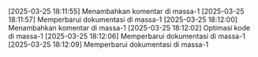 [2025-03-25 18:11:55] Menambahkan komentar di massa-1
[2025-03-25 18:11:57] Memperbarui dokumentasi di massa-1
[2025-03-25 18:12:00] Menambahkan komentar di massa-1
[2025-03-25 18:12:02] Optimasi kode di massa-1
[2025-03-25 18:12:06] Memperbarui dokumentasi di massa-1
[2025-03-25 18:12:09] Memperbarui dokumentasi di massa-1
